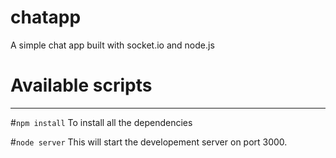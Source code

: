 # chatapp
A simple chat app built with socket.io and node.js
# Available scripts
----------------------

#`npm install`
 To install all the dependencies
 
 #`node server`
 This will start the developement server on port 3000.
